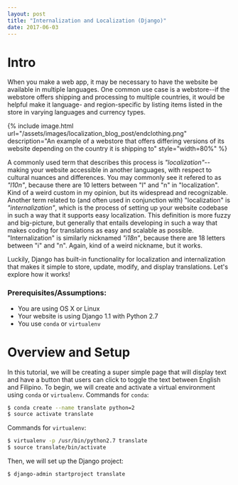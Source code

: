 ```yaml
---
layout: post
title: "Internalization and Localization (Django)"
date: 2017-06-03
---
```


# Intro

When you make a web app, it may be necessary to have the website be available in multiple languages. One common use case is a webstore--if the webstore offers shipping and processing to multiple countries, it would be helpful make it language- and region-specific by listing items listed in the store in varying languages and currency types. 

{% include image.html url="/assets/images/localization_blog_post/endclothing.png" description="An example of a webstore that offers differing versions of its website depending on the country it is shipping to" style="width=80%" %}

A commonly used term that describes this process is _"localization"_--making your website accessible in another languages, with respect to cultural nuances and differences. You may commonly see it refered to as _"l10n"_, because there are 10 letters between "l" and "n" in "localization". Kind of a weird custom in my opinion, but its widespread and recognizable. Another term related to (and often used in conjunction with) "localization" is _"internalization"_, which is the process of setting up your website codebase in such a way that it supports easy localization. This definition is more fuzzy and big-picture, but generally that entails developing in such a way that makes coding for translations as easy and scalable as possible. "Internalization" is similarly nicknamed _"i18n"_, because there are 18 letters between "i" and "n". Again, kind of a weird nickname, but it works. 

<div style="width:60%;height:0;position:relative;">
  <iframe src="https://giphy.com/embed/G5X63GrrLjjVK" width="100%" height="100%" style="position:absolute" frameBorder="0" class="giphy-embed" allowFullScreen></iframe>
</div>

Luckily, Django has built-in functionality for localization and internalization that makes it simple to store, update, modify, and display translations. Let's explore how it works!

### Prerequisites/Assumptions: 
* You are using OS X or Linux
* Your website is using Django 1.1 with Python 2.7
* You use `conda` or `virtualenv`

# Overview and Setup

In this tutorial, we will be creating a super simple page that will display text and have a button that users can click to toggle the text between English and Filipino. To begin, we will create and activate a virtual environment using `conda` or `virtualenv`. Commands for `conda`:
```bash
$ conda create --name translate python=2
$ source activate translate
```

Commands for `virtualenv`:
```bash
$ virtualenv -p /usr/bin/python2.7 translate
$ source translate/bin/activate
```

Then, we will set up the Django project:
```bash
$ django-admin startproject translate
```

